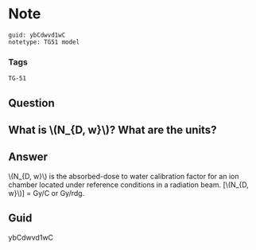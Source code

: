 # Note
```
guid: ybCdwvd1wC
notetype: TG51 model
```

### Tags
```
TG-51
```

## Question
<h2>What is \(N_{D, w}\)? What are the units?</h2>

## Answer
<section>
<p>\(N_{D, w}\) is the absorbed-dose to water calibration factor for an ion chamber located under reference conditions in a radiation beam.
[\(N_{D, w}\)] = Gy/C or Gy/rdg.</p>

</section>

## Guid
ybCdwvd1wC
